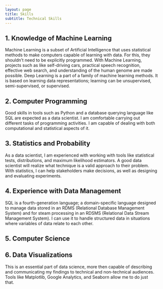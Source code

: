 ```yaml
---
layout: page
title: Skills
subtitle: Technical Skills
---
```


## 1. Knowledge of Machine Learning

Machine Learning is a subset of Artificial Intelligence that uses statistical methods to make computers capable of learning 
with data. For this, they shouldn’t need to be explicitly programmed. With Machine Learning, projects such as like self-driving cars, 
practical speech recognition, effective web search, and understanding of the human genome are made possible. Deep Learning 
is a part of a family of machine learning methods. It is based on learning data representations; learning can be unsupervised,
semi-supervised, or supervised.

## 2. Computer Programming 

Good skills in tools such as Python and a database querying language like SQL are expected as a data scientist. 
I am comfortable carrying out different tasks of programming activities. I am capable of dealing with both 
computational and statistical aspects of it.

## 3. Statistics and Probability

As a data scientist, I am experienced with working with tools like statistical tests, distributions, and maximum likelihood 
estimators. A good data scientist will realize what technique is a valid approach to their problem. With statistics, I can 
help stakeholders make decisions, as well as designing and evaluating experiments.

## 4. Experience with Data Management

SQL is a fourth-generation language; a domain-specific language designed to manage data stored in an RDMS 
(Relational Database Management System) and for steam processing in an RDSMS (Relational Data Stream Management System). 
I can use it to handle structured data in situations where variables of data relate to each other.

## 5. Computer Science

## 6. Data Visualizations

This is an essential part of data science, more then capable of describing and communicating my findings to 
technical and non-technical audiences. Tools like Matplotlib, Google Analytics, and Seaborn allow me to do just that. 












